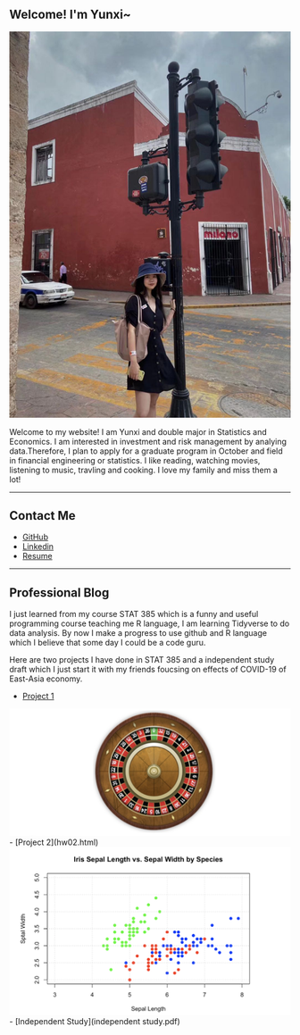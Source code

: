 ## Welcome! I'm Yunxi~

![My photo](me.jpeg)

Welcome to my website! I am Yunxi and double major in Statistics and Economics. I am interested in investment and risk management by analying data.Therefore, I plan to apply for a graduate program in October and field in financial engineering or statistics. I like reading, watching movies, listening to music, travling and cooking. I love my family and miss them a lot!

---
## Contact Me

- [GitHub](https://github.com/Rosetta123)
- [Linkedin](https://www.linkedin.com/in/yunxichen/)
- [Resume](resume.pdf) 

---
## Professional Blog
I just learned from my course STAT 385 which is a funny and useful programming course teaching me R language, I am learning Tidyverse to do data analysis. By now I make a progress to use github and R language which I believe that some day I could be a code guru.

Here are two projects I have done in STAT 385 and a independent study draft which I just start it with my friends foucsing on effects of COVID-19 of East-Asia economy.


- [Project 1](hw01.html)
<img src="photo2.png?raw=true"/>
- [Project 2](hw02.html)
<img src="photo1.png?raw=true"/>
- [Independent Study](independent study.pdf)




